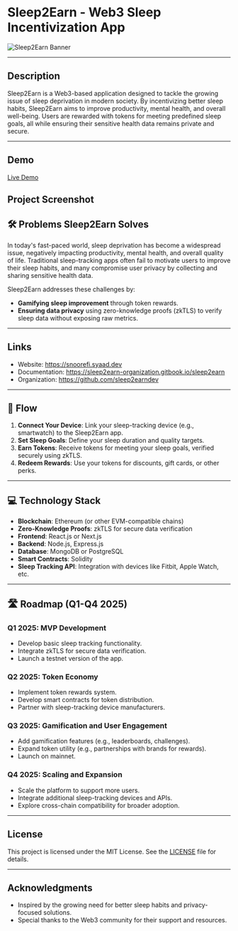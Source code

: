 # Sleep2Earn - Web3 Sleep Incentivization App

![Sleep2Earn Banner](https://github.com/user-attachments/assets/b8a6535e-0ca8-4a12-b57f-2adbd9c4bea9)

---

## Description
Sleep2Earn is a Web3-based application designed to tackle the growing issue of sleep deprivation in modern society. By incentivizing better sleep habits, Sleep2Earn aims to improve productivity, mental health, and overall well-being. Users are rewarded with tokens for meeting predefined sleep goals, all while ensuring their sensitive health data remains private and secure.

---

## Demo
[Live Demo](https://snoorefi.syaad.dev)

## Project Screenshot


## 🛠 Problems Sleep2Earn Solves
In today's fast-paced world, sleep deprivation has become a widespread issue, negatively impacting productivity, mental health, and overall quality of life. Traditional sleep-tracking apps often fail to motivate users to improve their sleep habits, and many compromise user privacy by collecting and sharing sensitive health data.

Sleep2Earn addresses these challenges by:
- **Gamifying sleep improvement** through token rewards.
- **Ensuring data privacy** using zero-knowledge proofs (zkTLS) to verify sleep data without exposing raw metrics.

---

## Links
- Website: https://snoorefi.syaad.dev
- Documentation: https://sleep2earn-organization.gitbook.io/sleep2earn
- Organization: https://github.com/sleep2earndev

---

## 🔄 Flow
1. **Connect Your Device**: Link your sleep-tracking device (e.g., smartwatch) to the Sleep2Earn app.
2. **Set Sleep Goals**: Define your sleep duration and quality targets.
3. **Earn Tokens**: Receive tokens for meeting your sleep goals, verified securely using zkTLS.
4. **Redeem Rewards**: Use your tokens for discounts, gift cards, or other perks.

---

## 💻 Technology Stack
- **Blockchain**: Ethereum (or other EVM-compatible chains)
- **Zero-Knowledge Proofs**: zkTLS for secure data verification
- **Frontend**: React.js or Next.js
- **Backend**: Node.js, Express.js
- **Database**: MongoDB or PostgreSQL
- **Smart Contracts**: Solidity
- **Sleep Tracking API**: Integration with devices like Fitbit, Apple Watch, etc.

---

## 🛣️ Roadmap (Q1-Q4 2025)

### Q1 2025: MVP Development
- Develop basic sleep tracking functionality.
- Integrate zkTLS for secure data verification.
- Launch a testnet version of the app.

### Q2 2025: Token Economy
- Implement token rewards system.
- Develop smart contracts for token distribution.
- Partner with sleep-tracking device manufacturers.

### Q3 2025: Gamification and User Engagement
- Add gamification features (e.g., leaderboards, challenges).
- Expand token utility (e.g., partnerships with brands for rewards).
- Launch on mainnet.

### Q4 2025: Scaling and Expansion
- Scale the platform to support more users.
- Integrate additional sleep-tracking devices and APIs.
- Explore cross-chain compatibility for broader adoption.

---

## License
This project is licensed under the MIT License. See the [LICENSE](LICENSE) file for details.

<!-- ---

## Contact
For questions or collaborations, feel free to reach out:
- **Email**: your.email@example.com
- **Twitter**: [@YourTwitterHandle](https://twitter.com/YourTwitterHandle)
- **Discord**: Join our [Discord Server](https://discord.gg/your-invite-link) -->

---

## Acknowledgments
- Inspired by the growing need for better sleep habits and privacy-focused solutions.
- Special thanks to the Web3 community for their support and resources.

